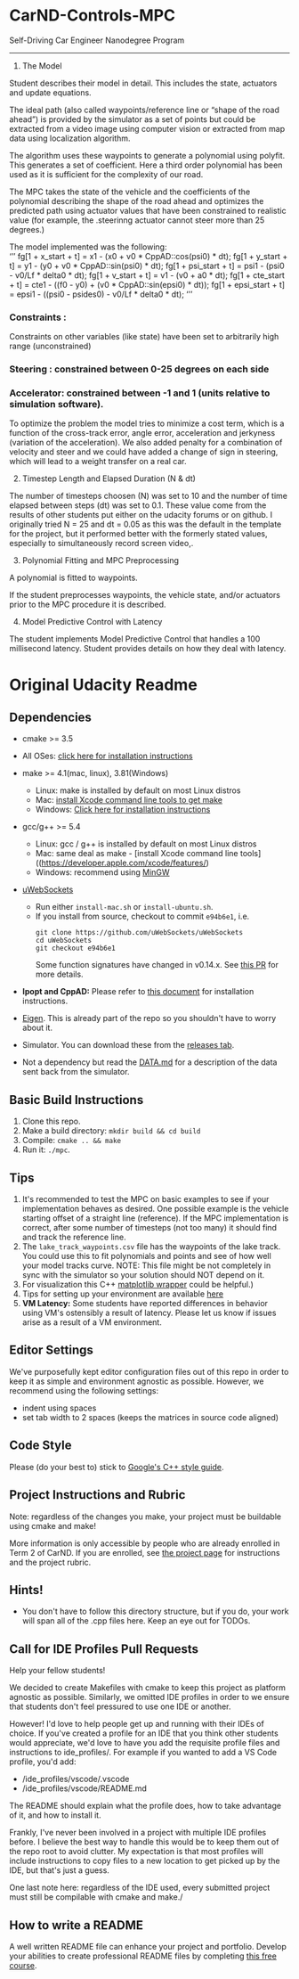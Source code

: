 # CarND-Controls-MPC
Self-Driving Car Engineer Nanodegree Program

---

1. The ModelStudent describes their model in detail. This includes the state, actuators and update equations.The ideal path (also called waypoints/reference line or “shape of the road ahead”)  is provided by the simulator as a set of points but could be extracted from a video image using computer vision or extracted from map data using localization algorithm. The algorithm uses these waypoints to generate a polynomial using polyfit. This generates a set of coefficient. Here a third order polynomial has been used as it is sufficient for the complexity of our road. The MPC takes the state of the vehicle and the coefficients of the polynomial describing the shape of the road ahead and optimizes the predicted path using actuator values that have been constrained to realistic value (for example, the .steerinng actuator cannot steer more than 25 degrees.) The model implemented was the following:  ‘’’
fg[1 + x_start + t] = x1 - (x0 + v0 * CppAD::cos(psi0) * dt);fg[1 + y_start + t] = y1 - (y0 + v0 * CppAD::sin(psi0) * dt);fg[1 + psi_start + t] = psi1 - (psi0 - v0/Lf * delta0 * dt);fg[1 + v_start + t] = v1 - (v0 + a0 * dt);fg[1 + cte_start + t] = cte1 - ((f0 - y0) + (v0 * CppAD::sin(epsi0) * dt));fg[1 + epsi_start + t] = epsi1 - ((psi0 - psides0) - v0/Lf * delta0 * dt);
‘’’### Constraints : Constraints on other variables (like state) have been set to arbitrarily high range (unconstrained) ### Steering : constrained between 0-25 degrees on each side### Accelerator: constrained between -1 and 1 (units relative to simulation software). To optimize the problem the model tries to minimize a cost term, which is a function of the cross-track error, angle error, acceleration and jerkyness (variation of the acceleration).  We also added penalty for a combination of velocity and steer and we could have added a change of sign in steering, which will lead to a weight transfer on a real car. 2. Timestep Length and Elapsed Duration (N & dt)The number of timesteps choosen (N) was set to 10 and the number of time elapsed between steps (dt) was set to 0.1. These value come from the results of other students put either on the udacity forums or on github. I originally tried N = 25 and dt = 0.05 as this was the default in the template for the project, but it performed better with the formerly stated values, especially to simultaneously record screen video,.3. Polynomial Fitting and MPC PreprocessingA polynomial is fitted to waypoints.If the student preprocesses waypoints, the vehicle state, and/or actuators prior to the MPC procedure it is described.4. Model Predictive Control with LatencyThe student implements Model Predictive Control that handles a 100 millisecond latency. Student provides details on how they deal with latency.

# Original Udacity Readme 

## Dependencies

* cmake >= 3.5
 * All OSes: [click here for installation instructions](https://cmake.org/install/)
* make >= 4.1(mac, linux), 3.81(Windows)
  * Linux: make is installed by default on most Linux distros
  * Mac: [install Xcode command line tools to get make](https://developer.apple.com/xcode/features/)
  * Windows: [Click here for installation instructions](http://gnuwin32.sourceforge.net/packages/make.htm)
* gcc/g++ >= 5.4
  * Linux: gcc / g++ is installed by default on most Linux distros
  * Mac: same deal as make - [install Xcode command line tools]((https://developer.apple.com/xcode/features/)
  * Windows: recommend using [MinGW](http://www.mingw.org/)
* [uWebSockets](https://github.com/uWebSockets/uWebSockets)
  * Run either `install-mac.sh` or `install-ubuntu.sh`.
  * If you install from source, checkout to commit `e94b6e1`, i.e.
    ```
    git clone https://github.com/uWebSockets/uWebSockets
    cd uWebSockets
    git checkout e94b6e1
    ```
    Some function signatures have changed in v0.14.x. See [this PR](https://github.com/udacity/CarND-MPC-Project/pull/3) for more details.

* **Ipopt and CppAD:** Please refer to [this document](https://github.com/udacity/CarND-MPC-Project/blob/master/install_Ipopt_CppAD.md) for installation instructions.
* [Eigen](http://eigen.tuxfamily.org/index.php?title=Main_Page). This is already part of the repo so you shouldn't have to worry about it.
* Simulator. You can download these from the [releases tab](https://github.com/udacity/self-driving-car-sim/releases).
* Not a dependency but read the [DATA.md](./DATA.md) for a description of the data sent back from the simulator.


## Basic Build Instructions

1. Clone this repo.
2. Make a build directory: `mkdir build && cd build`
3. Compile: `cmake .. && make`
4. Run it: `./mpc`.

## Tips

1. It's recommended to test the MPC on basic examples to see if your implementation behaves as desired. One possible example
is the vehicle starting offset of a straight line (reference). If the MPC implementation is correct, after some number of timesteps
(not too many) it should find and track the reference line.
2. The `lake_track_waypoints.csv` file has the waypoints of the lake track. You could use this to fit polynomials and points and see of how well your model tracks curve. NOTE: This file might be not completely in sync with the simulator so your solution should NOT depend on it.
3. For visualization this C++ [matplotlib wrapper](https://github.com/lava/matplotlib-cpp) could be helpful.)
4.  Tips for setting up your environment are available [here](https://classroom.udacity.com/nanodegrees/nd013/parts/40f38239-66b6-46ec-ae68-03afd8a601c8/modules/0949fca6-b379-42af-a919-ee50aa304e6a/lessons/f758c44c-5e40-4e01-93b5-1a82aa4e044f/concepts/23d376c7-0195-4276-bdf0-e02f1f3c665d)
5. **VM Latency:** Some students have reported differences in behavior using VM's ostensibly a result of latency.  Please let us know if issues arise as a result of a VM environment.

## Editor Settings

We've purposefully kept editor configuration files out of this repo in order to
keep it as simple and environment agnostic as possible. However, we recommend
using the following settings:

* indent using spaces
* set tab width to 2 spaces (keeps the matrices in source code aligned)

## Code Style

Please (do your best to) stick to [Google's C++ style guide](https://google.github.io/styleguide/cppguide.html).

## Project Instructions and Rubric

Note: regardless of the changes you make, your project must be buildable using
cmake and make!

More information is only accessible by people who are already enrolled in Term 2
of CarND. If you are enrolled, see [the project page](https://classroom.udacity.com/nanodegrees/nd013/parts/40f38239-66b6-46ec-ae68-03afd8a601c8/modules/f1820894-8322-4bb3-81aa-b26b3c6dcbaf/lessons/b1ff3be0-c904-438e-aad3-2b5379f0e0c3/concepts/1a2255a0-e23c-44cf-8d41-39b8a3c8264a)
for instructions and the project rubric.

## Hints!

* You don't have to follow this directory structure, but if you do, your work
  will span all of the .cpp files here. Keep an eye out for TODOs.

## Call for IDE Profiles Pull Requests

Help your fellow students!

We decided to create Makefiles with cmake to keep this project as platform
agnostic as possible. Similarly, we omitted IDE profiles in order to we ensure
that students don't feel pressured to use one IDE or another.

However! I'd love to help people get up and running with their IDEs of choice.
If you've created a profile for an IDE that you think other students would
appreciate, we'd love to have you add the requisite profile files and
instructions to ide_profiles/. For example if you wanted to add a VS Code
profile, you'd add:

* /ide_profiles/vscode/.vscode
* /ide_profiles/vscode/README.md

The README should explain what the profile does, how to take advantage of it,
and how to install it.

Frankly, I've never been involved in a project with multiple IDE profiles
before. I believe the best way to handle this would be to keep them out of the
repo root to avoid clutter. My expectation is that most profiles will include
instructions to copy files to a new location to get picked up by the IDE, but
that's just a guess.

One last note here: regardless of the IDE used, every submitted project must
still be compilable with cmake and make./

## How to write a README
A well written README file can enhance your project and portfolio.  Develop your abilities to create professional README files by completing [this free course](https://www.udacity.com/course/writing-readmes--ud777).
